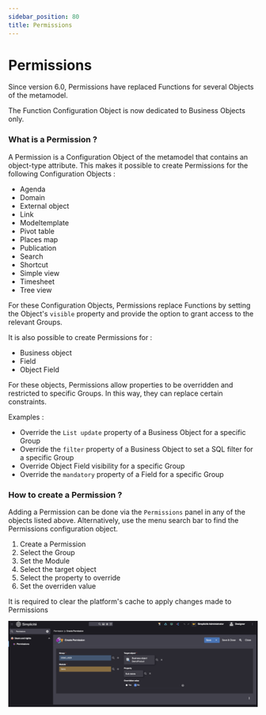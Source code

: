 ```yaml
---
sidebar_position: 80
title: Permissions
---
```


Permissions
==========================

Since version 6.0, Permissions have replaced Functions for several Objects of the metamodel.  

The Function Configuration Object is now dedicated to Business Objects only.  

### What is a Permission ?

A Permission is a Configuration Object of the metamodel that contains an object-type attribute. 
This makes it possible to create Permissions for the following Configuration Objects :
- Agenda  
- Domain  
- External object  
- Link  
- Modeltemplate  
- Pivot table  
- Places map  
- Publication  
- Search  
- Shortcut   
- Simple view  
- Timesheet  
- Tree view  

For these Configuration Objects, Permissions replace Functions by setting the Object's `visible` property and provide the option to grant access to the relevant Groups.

It is also possible to create Permissions for :
- Business object
- Field
- Object Field

For these objects, Permissions allow properties to be overridden and restricted to specific Groups. In this way, they can replace certain constraints.

Examples : 
- Override the `List update` property of a Business Object for a specific Group
- Override the `filter` property of a Business Object to set a SQL filter for a specific Group 
- Override Object Field visibility for a specific Group
- Override the `mandatory` property of a Field for a specific Group

### How to create a Permission ?

Adding a Permission can be done via the `Permissions` panel in any of the objects listed above.
Alternatively, use the menu search bar to find the Permissions configuration object.

1. Create a Permission
2. Select the Group
3. Set the Module
4. Select the target object
5. Select the property to override
6. Set the overriden value

<div class="warning">
It is required to clear the platform's cache to apply changes made to Permissions
</div>

![](img/permissions/permissions.png)